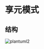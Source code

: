 # 享元模式

## 结构

![plantuml2](http://www.plantuml.com/plantuml/proxy?cache=no&src=https://raw.githubusercontent.com/vulcan-0/design-pattern/master/src/main/java/org/vulcan/light/designpattern/structural/flyweight/plantuml2.puml)